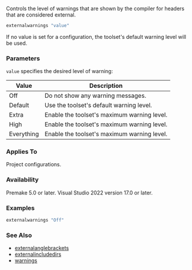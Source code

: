 Controls the level of warnings that are shown by the compiler for headers that are considered external.

```lua
externalwarnings "value"
```

If no value is set for a configuration, the toolset's default warning level will be used.

### Parameters ###

`value` specifies the desired level of warning:

| Value       | Description                                            |
|-------------|--------------------------------------------------------|
| Off         | Do not show any warning messages.                      |
| Default     | Use the toolset's default warning level.               |
| Extra       | Enable the toolset's maximum warning level.            |
| High        | Enable the toolset's maximum warning level.            |
| Everything  | Enable the toolset's maximum warning level.            |

### Applies To ###

Project configurations.

### Availability ###

Premake 5.0 or later.
Visual Studio 2022 version 17.0 or later.

### Examples ###

```lua
externalwarnings "Off"
```

### See Also ###

* [externalanglebrackets](externalanglebrackets.md)
* [externalincludedirs](externalincludedirs.md)
* [warnings](warnings.md)
